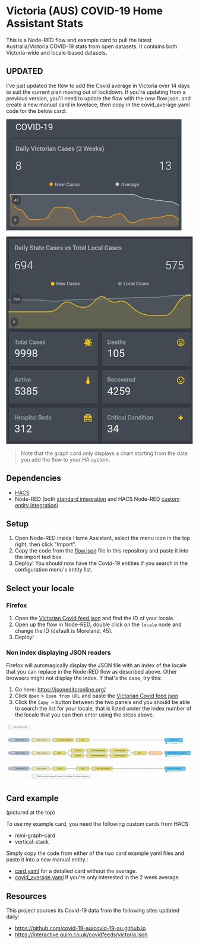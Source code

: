 # Victoria (AUS) COVID-19 Home Assistant Stats

This is a Node-RED flow and example card to pull the latest Australia/Victoria COVID-19 stats from open datasets. It contains both Victoria-wide and locale-based datasets.


 ## UPDATED
 
 I've just updated the flow to add the Covid average in Victoria over 14 days to suit the current plan moving out of lockdown.
 If you're updating from a previous version, you'll need to update the flow with the new flow.json, and create a new manual card in lovelace, then copy in the covid_average.yaml code for the below card:
 
![Covid-19 Average Card](covid_average.jpg)

![Covid-19 Example Card](covid-19-card.jpg)
 
 > Note that the graph card only displays a chart starting from the date you add the flow to your HA system.  


## Dependencies

- [HACS](https://hacs.xyz/docs/installation/manual)
- Node-RED (both [standard integration](https://community.home-assistant.io/t/home-assistant-community-add-on-node-red/55023) and HACS Node-RED [custom entity integration](https://github.com/zachowj/hass-node-red))

## Setup

1. Open Node-RED inside Home Assistant, select the menu icon in the top right, then click "Import".
2. Copy the code from the [flow.json](flow.json) file in this repository and paste it into the import text box.
3. Deploy! You should now have the Covid-19 entities if you search in the configuration menu's entity list.

## Select your locale

### Firefox
1. Open the [Victorian Covid feed json](https://interactive.guim.co.uk/covidfeeds/victoria.json) and find the ID of your locale.
2. Open up the flow in Node-RED, double click on the `locale` node and change the ID (default is Moreland, 45).
3. Deploy!

### Non index displaying JSON readers

Firefox will automagically display the JSON file with an index of the locale that you can replace in the Node-RED flow as described above. Other browsers might not display the index. If that's the case, try this:

1. Go here: https://jsoneditoronline.org/
2. Click `Open` > `Open from URL` and paste the [Victorian Covid feed json](https://interactive.guim.co.uk/covidfeeds/victoria.json)
3. Click the `Copy >` button between the two panels and you should be able to search the list for your locale, that is listed under the index number of the locale that you can then enter using the steps above.

![Covid-19 Flow](covid-19-flow.jpg)


## Card example

(pictured at the top)  

To use my example card, you need the following custom cards from HACS:
 
 - mini-graph-card
 - vertical-stack
 
 Simply copy the code from either of the two card example yaml files and paste it into a new manual entity.:
  - [card.yaml](card.yaml) for a detailed card without the average.
  - [covid_average.yaml](covid_average.yaml) if you're only interested in the 2 week average.
 
 
 ## Resources
 
 This project sources its Covid-19 data from the following sites updated daily:

 - https://github.com/covid-19-au/covid-19-au.github.io
 - https://interactive.guim.co.uk/covidfeeds/victoria.json
